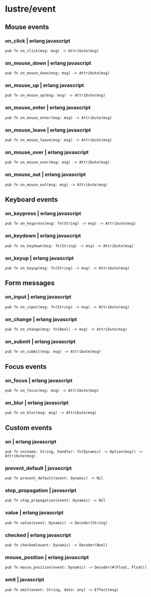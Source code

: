 # lustre/event

## Mouse events

### on_click | erlang javascript

```gleam
pub fn on_click(msg: msg) -> Attribute(msg)
```

### on_mouse_down | erlang javascript

```gleam
pub fn on_mouse_down(msg: msg) -> Attribute(msg)
```

### on_mouse_up | erlang javascript

```gleam
pub fn on_mouse_up(msg: msg) -> Attribute(msg)
```

### on_mouse_enter | erlang javascript

```gleam
pub fn on_mouse_enter(msg: msg) -> Attribute(msg)
```

### on_mouse_leave | erlang javascript

```gleam
pub fn on_mouse_leave(msg: msg) -> Attribute(msg)
```

### on_mouse_over | erlang javascript

```gleam
pub fn on_mouse_over(msg: msg) -> Attribute(msg)
```

### on_mouse_out | erlang javascript

```gleam
pub fn on_mouse_out(msg: msg) -> Attribute(msg)
```

## Keyboard events

### on_keypress | erlang javascript

```gleam
pub fn on_keypress(msg: fn(String) -> msg) -> Attribute(msg)
```

### on_keydown | erlang javascript

```gleam
pub fn on_keydown(msg: fn(String) -> msg) -> Attribute(msg)
```

### on_keyup | erlang javascript

```gleam
pub fn on_keyup(msg: fn(String) -> msg) -> Attribute(msg)
```

## Form messages

### on_input | erlang javascript

```gleam
pub fn on_input(msg: fn(String) -> msg) -> Attribute(msg)
```

### on_change | erlang javascript

```gleam
pub fn on_change(msg: fn(Bool) -> msg) -> Attribute(msg)
```

### on_submit | erlang javascript

```gleam
pub fn on_submit(msg: msg) -> Attribute(msg)
```

## Focus events

### on_focus | erlang javascript

```gleam
pub fn on_focus(msg: msg) -> Attribute(msg)
```

### on_blur | erlang javascript

```gleam
pub fn on_blur(msg: msg) -> Attribute(msg)
```

## Custom events

### on | erlang javascript

```gleam
pub fn on(name: String, handler: fn(Dynamic) -> Option(msg)) -> Attribute(msg)
```

### prevent_default | javascript

```gleam
pub fn prevent_default(event: Dynamic) -> Nil
```

### stop_propagation | javascript

```gleam
pub fn stop_propagation(event: Dynamic) -> Nil
```

### value | erlang javascript

```gleam
pub fn value(event: Dynamic) -> Decoder(String)
```

### checked | erlang javascript

```gleam
pub fn checked(event: Dynamic) -> Decoder(Bool)
```

### mouse_position | erlang javascript

```gleam
pub fn mouse_position(event: Dynamic) -> Decoder(#(Float, Float))
```

### emit | javascript

```gleam
pub fn emit(event: String, data: any) -> Effect(msg)
```
